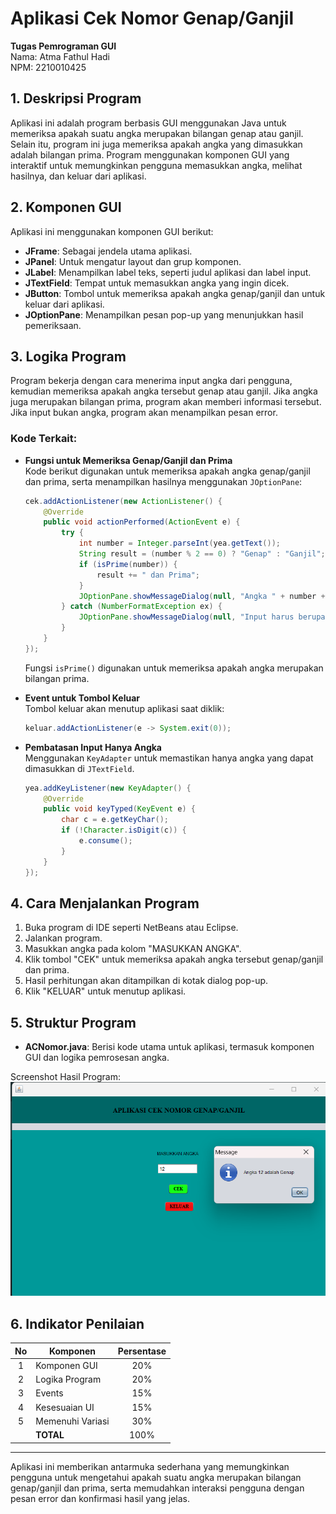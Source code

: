
# Aplikasi Cek Nomor Genap/Ganjil

**Tugas Pemrograman GUI**  
Nama: Atma Fathul Hadi  
NPM: 2210010425  

## 1. Deskripsi Program
Aplikasi ini adalah program berbasis GUI menggunakan Java untuk memeriksa apakah suatu angka merupakan bilangan genap atau ganjil. Selain itu, program ini juga memeriksa apakah angka yang dimasukkan adalah bilangan prima. Program menggunakan komponen GUI yang interaktif untuk memungkinkan pengguna memasukkan angka, melihat hasilnya, dan keluar dari aplikasi.

## 2. Komponen GUI
Aplikasi ini menggunakan komponen GUI berikut:

- **JFrame**: Sebagai jendela utama aplikasi.
- **JPanel**: Untuk mengatur layout dan grup komponen.
- **JLabel**: Menampilkan label teks, seperti judul aplikasi dan label input.
- **JTextField**: Tempat untuk memasukkan angka yang ingin dicek.
- **JButton**: Tombol untuk memeriksa apakah angka genap/ganjil dan untuk keluar dari aplikasi.
- **JOptionPane**: Menampilkan pesan pop-up yang menunjukkan hasil pemeriksaan.

## 3. Logika Program
Program bekerja dengan cara menerima input angka dari pengguna, kemudian memeriksa apakah angka tersebut genap atau ganjil. Jika angka juga merupakan bilangan prima, program akan memberi informasi tersebut. Jika input bukan angka, program akan menampilkan pesan error.

### Kode Terkait:
- **Fungsi untuk Memeriksa Genap/Ganjil dan Prima**  
  Kode berikut digunakan untuk memeriksa apakah angka genap/ganjil dan prima, serta menampilkan hasilnya menggunakan `JOptionPane`:
  ```java
  cek.addActionListener(new ActionListener() {
      @Override
      public void actionPerformed(ActionEvent e) {
          try {
              int number = Integer.parseInt(yea.getText());
              String result = (number % 2 == 0) ? "Genap" : "Ganjil";
              if (isPrime(number)) {
                  result += " dan Prima";
              }
              JOptionPane.showMessageDialog(null, "Angka " + number + " adalah " + result);
          } catch (NumberFormatException ex) {
              JOptionPane.showMessageDialog(null, "Input harus berupa angka!", "Error", JOptionPane.ERROR_MESSAGE);
          }
      }
  });
  ```
  Fungsi `isPrime()` digunakan untuk memeriksa apakah angka merupakan bilangan prima.
  
- **Event untuk Tombol Keluar**  
  Tombol keluar akan menutup aplikasi saat diklik:
  ```java
  keluar.addActionListener(e -> System.exit(0));
  ```

- **Pembatasan Input Hanya Angka**  
  Menggunakan `KeyAdapter` untuk memastikan hanya angka yang dapat dimasukkan di `JTextField`.
  ```java
  yea.addKeyListener(new KeyAdapter() {
      @Override
      public void keyTyped(KeyEvent e) {
          char c = e.getKeyChar();
          if (!Character.isDigit(c)) {
              e.consume();
          }
      }
  });
  ```

## 4. Cara Menjalankan Program
1. Buka program di IDE seperti NetBeans atau Eclipse.
2. Jalankan program.
3. Masukkan angka pada kolom "MASUKKAN ANGKA".
4. Klik tombol "CEK" untuk memeriksa apakah angka tersebut genap/ganjil dan prima.
5. Hasil perhitungan akan ditampilkan di kotak dialog pop-up.
6. Klik "KELUAR" untuk menutup aplikasi.

## 5. Struktur Program
- **ACNomor.java**: Berisi kode utama untuk aplikasi, termasuk komponen GUI dan logika pemrosesan angka.

Screenshot Hasil Program:
![S](https://github.com/atmafathulhadi/Tugas1-Aplikasi-Cek-Nomor-Genap-Ganjil/blob/main/S.png)
  
## 6. Indikator Penilaian
| No  | Komponen         |  Persentase  |
| :-: | ---------------- |   :-----:    |
|  1  | Komponen GUI     |    20%       |
|  2  | Logika Program   |    20%       |
|  3  | Events           |    15%       |
|  4  | Kesesuaian UI    |    15%       |
|  5  | Memenuhi Variasi |    30%       |
|     | **TOTAL**        |    100%      |

---

Aplikasi ini memberikan antarmuka sederhana yang memungkinkan pengguna untuk mengetahui apakah suatu angka merupakan bilangan genap/ganjil dan prima, serta memudahkan interaksi pengguna dengan pesan error dan konfirmasi hasil yang jelas.
